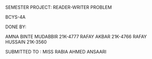 

SEMESTER PROJECT:  READER-WRITER PROBLEM

BCYS-4A

DONE BY:

AMNA BINTE MUDABBIR 21K-4777
RAFAY AKBAR 21K-4766
RAFAY HUSSAIN 21K-3560


SUBMITTED TO : MISS RABIA AHMED ANSAARI
